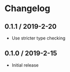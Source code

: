 # Changelog

## 0.1.1 / 2019-2-20

- Use stricter type checking

## 0.1.0 / 2019-2-15

- Initial release
